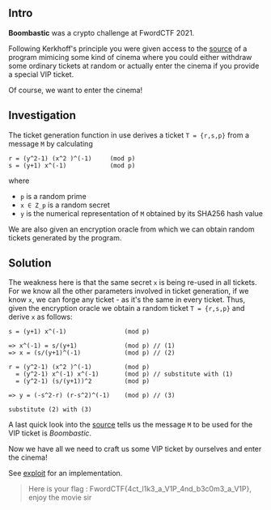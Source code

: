 ## Intro
**Boombastic** was a crypto challenge at FwordCTF 2021.  

Following Kerkhoff's principle you were given access to the [source](boombastic.py) of a program mimicing some kind of cinema
where you could either withdraw some ordinary tickets at random or actually enter the cinema if you provide a special VIP ticket.

Of course, we want to enter the cinema!

## Investigation
The ticket generation function in use derives a ticket `T = {r,s,p}` from a message `M` by calculating  
```
r = (y^2-1) (x^2 )^(-1)     (mod p)
s = (y+1) x^(-1)            (mod p)
```
where  
- `p` is a random prime
- `x ∈ Z_p` is a random secret 
- `y` is the numerical representation of `M` obtained by its SHA256 hash value

We are also given an encryption oracle from which we can obtain random tickets generated by the program.  

## Solution
The weakness here is that the same secret `x` is being re-used in all tickets. For we know all the other parameters involved in ticket generation, if we know `x`, we can forge any ticket - as it's the same in every ticket. Thus, given the encryption oracle we obtain a random ticket `T = {r,s,p}` and derive `x` as follows:  
```
s = (y+1) x^(-1)                (mod p)

=> x^(-1) = s/(y+1)             (mod p) // (1)
=> x = (s/(y+1)^(-1)            (mod p) // (2)

r = (y^2-1) (x^2 )^(-1)         (mod p)
  = (y^2-1) x^(-1) x^(-1)       (mod p) // substitute with (1)
  = (y^2-1) (s/(y+1))^2         (mod p)

=> y = (-s^2-r) (r-s^2)^(-1)    (mod p) // (3)

substitute (2) with (3)
```

A last quick look into the [source](boombastic.py) tells us the message `M` to be used for the VIP ticket is *Boombastic*.  

Now we have all we need to craft us some VIP ticket by ourselves and enter the cinema!

See [exploit](exploit.py) for an implementation.

> Here is your flag : FwordCTF{4ct_l1k3_a_V1P_4nd_b3c0m3_a_V1P}, enjoy the movie sir
